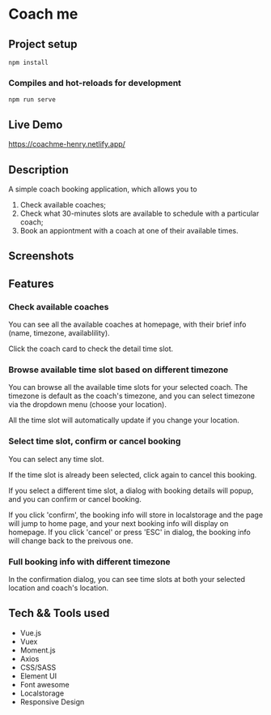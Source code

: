 # Coach me

## Project setup

```
npm install
```

### Compiles and hot-reloads for development

```
npm run serve
```

## Live Demo

https://coachme-henry.netlify.app/

## Description

A simple coach booking application, which allows you to

1. Check available coaches;
2. Check what 30-minutes slots are available to schedule with a particular coach;
3. Book an appiontment with a coach at one of their available times.

## Screenshots

## Features

### Check available coaches

You can see all the available coaches at homepage, with their brief info (name, timezone, availablility).

Click the coach card to check the detail time slot.

### Browse available time slot based on different timezone

You can browse all the available time slots for your selected coach.
The timezone is default as the coach's timezone, and you can select timezone via the dropdown menu (choose your location).

All the time slot will automatically update if you change your location.

### Select time slot, confirm or cancel booking

You can select any time slot.

If the time slot is already been selected, click again to cancel this booking.

If you select a different time slot, a dialog with booking details will popup, and you can confirm or cancel booking.

If you click 'confirm', the booking info will store in localstorage and the page will jump to home page, and your next booking info will display on homepage. If you click 'cancel' or press 'ESC' in dialog, the booking info will change back to the preivous one.

### Full booking info with different timezone

In the confirmation dialog, you can see time slots at both your selected location and coach's location.

## Tech && Tools used

- Vue.js
- Vuex
- Moment.js
- Axios
- CSS/SASS
- Element UI
- Font awesome
- Localstorage
- Responsive Design
